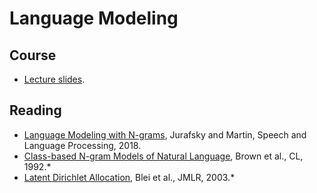 # Language Modeling

## Course

* [Lecture slides](https://www.researchgate.net/publication/330599132_Lecture_Slides_Language_Modeling).

## Reading

* [Language Modeling with N-grams](https://web.stanford.edu/~jurafsky/slp3/3.pdf), Jurafsky and Martin, Speech and Language Processing, 2018.
* [Class-based N-gram Models of Natural Language](http://aclweb.org/anthology/J92-4003), Brown et al., CL, 1992.*
* [Latent Dirichlet Allocation](http://www.jmlr.org/papers/volume3/blei03a/blei03a.pdf), Blei et al., JMLR, 2003.*

